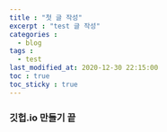 ```yaml
---
title : "첫 글 작성"
excerpt : "test 글 작성"
categories :
  - blog
tags :
  - test
last_modified_at: 2020-12-30 22:15:00
toc : true
toc_sticky : true
---
```


### 깃헙.io 만들기 끝
 
